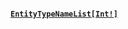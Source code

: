 #### [`EntityTypeNameList`](#)<Bullet />[`[Int!]`](docs/graphql/scalars/int) <Bullet /><Badge class="secondary" text="list"/> <Badge class="secondary" text="scalar"/>
> 
> 